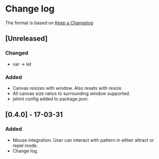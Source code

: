 # Change log

The format is based on [Keep a Changelog](http://keepachangelog.com/)

## [Unreleased]
### Changed
- var -> let

### Added
- Canvas resizes with window. Also resets with resize.
- All canvas size ratios to surrounding window supported.
- jshint config added to package.json.

## [0.4.0] - 17-03-31

### Added
- Mouse integration. User can interact with pattern in either attract or repel mode.
- Change log.

